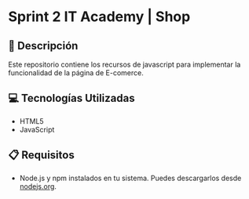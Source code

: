 # Sprint 2 IT Academy | Shop

## 📄 Descripción

Este repositorio contiene los recursos de javascript para implementar la funcionalidad de la página de E-comerce.

## 💻 Tecnologías Utilizadas

- HTML5
- JavaScript

## 📋 Requisitos

- Node.js y npm instalados en tu sistema. Puedes descargarlos desde [nodejs.org](https://nodejs.org/).
